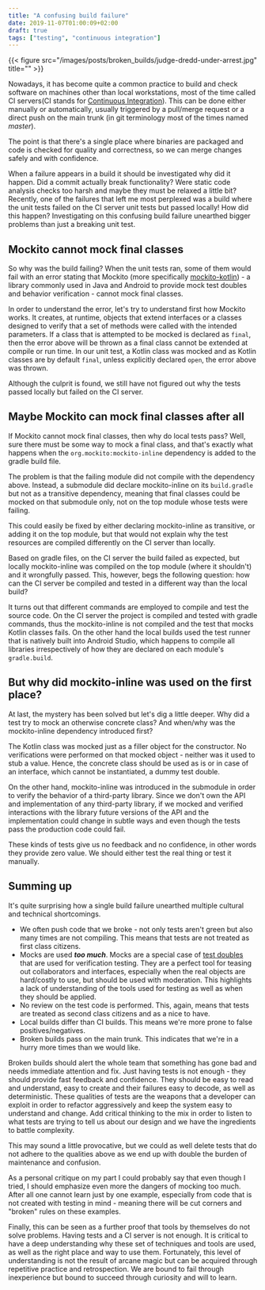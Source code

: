 ```yaml
---
title: "A confusing build failure"
date: 2019-11-07T01:00:09+02:00
draft: true
tags: ["testing", "continuous integration"]
---
```


{{< figure src="/images/posts/broken_builds/judge-dredd-under-arrest.jpg" title="" >}}

Nowadays, it has become quite a common practice to build and check software on machines other than local workstations, most of the time called CI servers(CI stands for [Continuous Integration](https://martinfowler.com/articles/continuousIntegration.html)). This can be done either manually or automatically, usually triggered by a pull/merge request or a direct push on the main trunk (in git terminology most of the times named *master*).

The point is that there's a single place where binaries are packaged and code is checked for quality and correctness, so we can merge changes safely and with confidence. 

When a failure appears in a build it should be investigated why did it happen. Did a commit actually break functionality? Were static code analysis checks too harsh and maybe they must be relaxed a little bit? Recently, one of the failures that left me most perplexed was a build where the unit tests failed on the CI server unit tests but passed locally! How did this happen? Investigating on this confusing build failure unearthed bigger problems than just a breaking unit
test.

## Mockito cannot mock final classes

So why was the build failing? When the unit tests ran, some of them would fail with an error stating that Mockito (more specifically [mockito-kotlin](https://github.com/nhaarman/mockito-kotlin)) - a library commonly used in Java and Android to provide mock test doubles and behavior verification - cannot mock final classes.

In order to understand the error, let's try to understand first how Mockito works. It creates, at runtime, objects that extend interfaces or a classes designed to verify that a set of methods were called with the intended parameters. If a class that is attempted to be mocked is declared as `final`, then the error above will be thrown as a final class cannot be extended at compile or run time. In our unit test, a Kotlin class was mocked and as Kotlin classes are by default
`final`, unless explicitly declared `open`, the error above was thrown.

Although the culprit is found, we still have not figured out why the tests passed locally but failed on the CI server. 

## Maybe Mockito can mock final classes after all

If Mockito cannot mock final classes, then why do local tests pass? Well, sure there must be some way to mock a final class, and that's exactly what happens when the `org.mockito:mockito-inline` dependency is added to the gradle build file. 

The problem is that the failing module did not compile with the dependency above. Instead, a submodule did declare mockito-inline on its `build.gradle` but not as a transitive dependency, meaning that final classes could be mocked on that submodule only, not on the top module whose tests were failing. 

This could easily be fixed by either declaring mockito-inline as transitive, or adding it on the top module, but that would not explain why the test resources are compiled differently on the CI server than locally.

Based on gradle files, on the CI server the build failed as expected, but locally mockito-inline was compiled on the top module (where it shouldn't) and it wrongfully passed. This, however, begs the following question: how can the CI server be compiled and tested in a different way than the local build?

It turns out that different commands are employed to compile and test the source code. On the CI server the project is compiled and tested with gradle commands, thus the mockito-inline is not compiled and the test that mocks Kotlin classes fails. On the other hand the
local builds used the test runner that is natively built into Android Studio, which happens to compile all libraries irrespectively of how they are declared on each module's `gradle.build`.

## But why did mockito-inline was used on the first place?

At last, the mystery has been solved but let's dig a little deeper. Why did a test try to mock an otherwise concrete class? And when/why was the mockito-inline dependency introduced first?

The Kotlin class was mocked just as a filler object for the constructor. No verifications were performed on that mocked object - neither was it used to stub a value. Hence, the concrete class should be used as is or in case of an interface, which cannot be instantiated, a dummy test double.

On the other hand, mockito-inline was introduced in the submodule in order to verify the behavior of a third-party library. Since we don't own the API and implementation of any third-party library, if we mocked and verified interactions with the library future versions of the API and the implementation could change in subtle ways and even though the tests pass the production code
could fail.

These kinds of tests give us no feedback and no confidence, in other words they provide zero value. We should either test the real thing or test it manually.

## Summing up

It's quite surprising how a single build failure unearthed multiple cultural and technical shortcomings. 

 * We often push code that we broke - not only tests aren't green but also many times are not compiling. This means that tests are not treated as first class citizens.
* Mocks are used ***too much***. Mocks are a special case of [test doubles](https://martinfowler.com/articles/mocksArentStubs.html) that are used for verification testing. They are a perfect tool for teasing out collaborators and interfaces, especially when the real objects are hard/costly to use, but should be used with moderation. This highlights a lack of understanding of the tools used for testing as well as when they should be applied. 
* No review on the test code is performed. This, again, means that tests are treated as second class citizens and as a nice to have.
* Local builds differ than CI builds. This means we're more prone to false positives/negatives.
* Broken builds pass on the main trunk. This indicates that we're in a hurry more times than we would like.

Broken builds should alert the whole team that something has gone bad and needs immediate attention and fix. Just having tests is not enough - they should provide fast feedback and confidence. They should be easy to read and understand, easy to create and their failures easy to decode, as well as deterministic. These qualities of tests are the weapons that a developer can exploit in order to refactor aggressively and keep the system easy to understand and change. Add
critical thinking to the mix in order to listen to what tests are trying to tell us about our design and we have the ingredients to battle complexity. 

This may sound a little provocative, but we could as well delete tests that do not adhere to the qualities above as we end up with double the burden of maintenance and confusion.

As a personal critique on my part I could probably say that even though I tried, I should emphasize even more the dangers of mocking too much. After all one cannot learn just by one example, especially from code that is not created with testing in mind - meaning there will be cut corners and "broken" rules on these examples.

Finally, this can be seen as a further proof that tools by themselves do not solve problems. Having tests and a CI server is not enough. It is critical to have a deep understanding why these set of techniques and tools are used, as well as the right place and way to use them. Fortunately, this level of understanding is not the result of arcane magic but can be acquired through repetitive practice and retrospection. We are bound to fail through inexperience but bound to succeed through
curiosity and will to learn.
